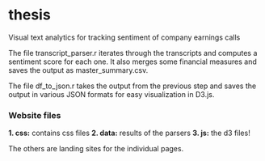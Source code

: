 # thesis
Visual text analytics for tracking sentiment of company earnings calls

The file transcript_parser.r iterates through the transcripts and computes a sentiment score for each one. It also merges some financial measures and saves the output as master_summary.csv.

The file df_to_json.r takes the output from the previous step and saves the output in various JSON formats for easy visualization in D3.js.


### Website files
**1. css:** contains css files
**2. data:** results of the parsers
**3. js:** the d3 files!

The others are landing sites for the individual pages.
